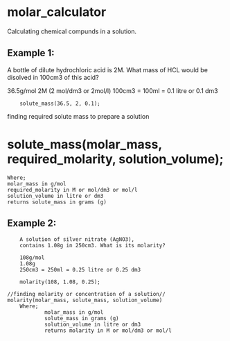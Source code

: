 # molar_calculator
Calculating chemical compunds in a solution.

## Example 1:
   A bottle of dilute hydrochloric acid is 2M.
   What mass of HCL would be disolved in 100cm3 of this acid?
        
36.5g/mol
2M (2 mol/dm3 or 2mol/l)
100cm3 = 100ml = 0.1 litre or 0.1 dm3

        solute_mass(36.5, 2, 0.1);

finding required solute mass to prepare a solution
   # solute_mass(molar_mass, required_molarity, solution_volume);
    Where;  
    molar_mass in g/mol
    required_molarity in M or mol/dm3 or mol/l
    solution_volume in litre or dm3
    returns solute_mass in grams (g)

## Example 2:
        A solution of silver nitrate (AgNO3), 
        contains 1.08g in 250cm3. What is its molarity?

        108g/mol
        1.08g
        250cm3 = 250ml = 0.25 litre or 0.25 dm3

        molarity(108, 1.08, 0.25);

    //finding molarity or concentration of a solution//
    molarity(molar_mass, solute_mass, solution_volume)
        Where;
                molar_mass in g/mol
                solute_mass in grams (g)
                solution_volume in litre or dm3   
                returns molarity in M or mol/dm3 or mol/l
